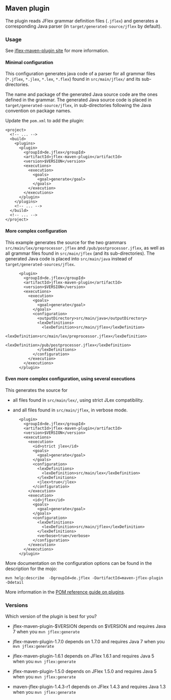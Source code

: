 Maven plugin
------------
 
The plugin reads JFlex grammar definition files (`.jflex`) and
generates a corresponding Java parser 
(in `target/generated-source/jflex` by default).

### Usage

See [jflex-maven-plugin site](http://jflex-de.github.io/jflex-web/jflex-maven-plugin/plugin-info.html)
for more information.

#### Minimal configuration

This configuration generates java code of a parser
for all grammar files (`*.jflex`, `*.jlex`, `*.lex`, `*.flex`) 
found in  `src/main/jflex/`
and its sub-directories.

The name and package of the generated Java source code are the ones defined in the grammar.
The generated Java source code is placed in `target/generated-source/jflex`,
in sub-directories following the Java convention on package names.


Update the `pom.xml` to add the plugin:

```
<project>
  <!-- ... -->
  <build>
    <plugins>
      <plugin>
        <groupId>de.jflex</groupId>
        <artifactId>jflex-maven-plugin</artifactId>
        <version>$VERSION</version>
        <executions>
          <execution>
            <goals>
              <goal>generate</goal>
            </goals>
          </execution>
        </executions>
      </plugin>
    </plugins>
    <!-- ... -->
  </build>
  <!-- ... -->
</project>
```

#### More complex configuration

This example generates the source for the two grammars 
`src/main/lex/preprocessor.jflex` and `/pub/postprocessor.jflex`,
as well as all grammar files found in  `src/main/jflex` (and its sub-directories).
The generated Java code is placed into `src/main/java` instead of
`target/generated-sources/jflex`.

```
      <plugin>
        <groupId>de.jflex</groupId>
        <artifactId>jflex-maven-plugin</artifactId>
        <version>$VERSION</version>
        <executions>
          <execution>
            <goals>
              <goal>generate</goal>
            </goals>
            <configuration>
              <outputDirectory>src/main/java</outputDirectory>
              <lexDefinitions>
                <lexDefinition>src/main/jflex</lexDefinition>
                <lexDefinition>src/main/lex/preprocessor.jflex</lexDefinition>
                <lexDefinition>/pub/postprocessor.jflex</lexDefinition>
              </lexDefinitions>
            </configuration>
          </execution>
        </executions>
      </plugin>
```

#### Even more complex configuration, using several executions

This generates the source for 

* all files found in 
`src/main/lex/`, using strict JLex compatibility.

* and all files found in 
 `src/main/jflex`, in verbose mode.

```
      <plugin>
        <groupId>de.jflex</groupId>
        <artifactId>jflex-maven-plugin</artifactId>
        <version>$VERSION</version>
        <executions>
          <execution>
            <id>strict jlex</id>
            <goals>
              <goal>generate</goal>
            </goals>
            <configuration>
              <lexDefinitions>
                <lexDefinition>src/main/lex</lexDefinition>
              </lexDefinitions>
              <jlex>true</jlex>
            </configuration>
          </execution>
          <execution>
            <id>jflex</id>
            <goals>
              <goal>generate</goal>
            </goals>
            <configuration>
              <lexDefinitions>
                <lexDefinition>src/main/jflex</lexDefinition>
              </lexDefinitions>
              <verbose>true</verbose>
            </configuration>
          </execution>
        </executions>
      </plugin>
```
      
More documentation on the configuration options can be found 
in the description for the mojo:
```
mvn help:describe  -DgroupId=de.jflex -DartifactId=maven-jflex-plugin -Ddetail
```
  
More information in the [POM reference guide on plugins](http://maven.apache.org/pom.html#Plugins).


### Versions

Which version of the plugin is best for you?

  * jflex-maven-plugin-$VERSION depends on $VERSION
    and requires Java 7 when you `mvn jflex:generate`

  * jflex-maven-plugin-1.7.0 depends on 1.7.0
    and requires Java 7 when you `mvn jflex:generate`

  * jflex-maven-plugin-1.6.1 depends on JFlex 1.6.1
    and requires Java 5 when you `mvn jflex:generate`

  * jflex-maven-plugin-1.5.0 depends on JFlex 1.5.0
    and requires Java 5 when you `mvn jflex:generate`

  * maven-jflex-plugin-1.4.3-r1 depends on JFlex 1.4.3
    and requires Java 1.3 when you `mvn jflex:generate`

